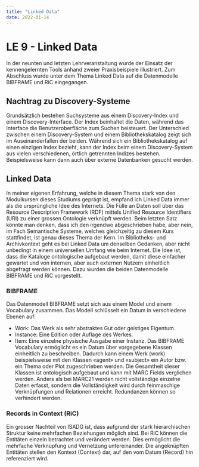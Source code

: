 ```yaml
---
title: "Linked Data"
date: 2022-01-14
---
```


# LE 9 - Linked Data
In der neunten und letzten Lehrveranstaltung wurde der Einsatz der kennengelernten Tools anhand zweier Praxisbeispiele illustriert. Zum Abschluss wurde unter dem Thema Linked Data auf die Datenmodelle BIBFRAME und RiC eingegangen.

## Nachtrag zu Discovery-Systeme
Grundsätzlich bestehen Suchsysteme aus einem Discovery-Index und einem Discovery-Interface. Der Index beinhaltet die Daten, während das Interface die Benutzeroberfläche zum Suchen beisteuert. Der Unterschied zwischen einem Discovery-System und einem Bibliothekskatalog zeigt sich im Auseinanderfallen der beiden. Während sich ein Bibliothekskatalog auf einen einzigen Index bezieht, kann der Index beim einem Discovery-System aus vielen verschiedenen, örtlich getrennten Indizes bestehen. Beispielsweise kann dann auch über externe Datenbanken gesucht werden.

## Linked Data
In meiner eigenen Erfahrung, welche in diesem Thema stark von den Modulkursen dieses Studiums geprägt ist, empfand ich Linked Data immer als die ursprüngliche Idee des Internets. Die Fülle an Daten soll über das Resource Description Framework (RDF) mittels Unified Resource Identifiers (URI) zu einer grossen Ontologie verknüpft werden. Beim letzten Satz könnte man denken, dass ich den irgendwo abgeschrieben habe, aber nein, im Fach Semantische Systeme, welches gleichzeitig zu diesem Kurs stattfindet, ist genau dieses Thema der Kern.
Im Bibliotheks- und Archivkontext geht es bei Linked Data um denselben Gedanken, aber nicht unbedingt in einem universellen Umfang wie beim Internet. Die Idee ist, dass die Kataloge ontologische aufgebaut werden, damit diese einfacher gewartet und von internen, aber auch externen Nutzern einheitlich abgefragt werden können. Dazu wurden die beiden Datenmodelle BIBFRAME und RiC vorgestellt.

### BIBFRAME
Das Datenmodell BIBFRAME setzt sich aus einem Model und einem Vocabulary zusammen. Das Modell schlüsselt ein Datum in verschiedene Ebenen auf:
- Work: Das Werk als sehr abstraktes Gut oder geistiges Eigentum.
- Instance: Eine Edition oder Auflage des Werkes.
- Item: Eine einzelne physische Ausgabe einer Instanz.
Das BIBFRAME Vocabulary ermöglicht es ein Datum über vorgegebene Klassen einheitlich zu beschreiben. Dadurch kann einem Werk (work) beispielsweise mit den Klassen «agent» und «subject» ein Autor bzw. ein Thema oder Plot zugeschrieben werden. Die Gesamtheit dieser Klassen ist ontologisch aufgebaut und kann mit MARC Fields verglichen werden. Anders als bei MARC21 werden nicht vollständige einzelne Daten erfasst, sondern die Vollständigkeit wird durch feinmaschige Verknüpfungen und Relationen erreicht. Redundanzen können so verhindert werden.

### Records in Context (RiC)
Ein grosser Nachteil von ISADG ist, dass aufgrund der stark hierarchischen Struktur keine mehrfachen Beziehungen möglich sind. Bei RiC können die Entitäten einzeln betrachtet und verändert werden. Dies ermöglicht die mehrfache Verknüpfung und Vernetzung untereinander. Die angeknüpften Entitäten stellen den Kontext (Context) dar, auf den vom Datum (Record) hin referenziert wird.

